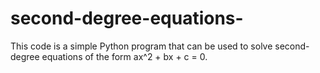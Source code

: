 # second-degree-equations-
This code is a simple Python program that can be used to solve second-degree equations of the form ax^2 + bx + c = 0. 
